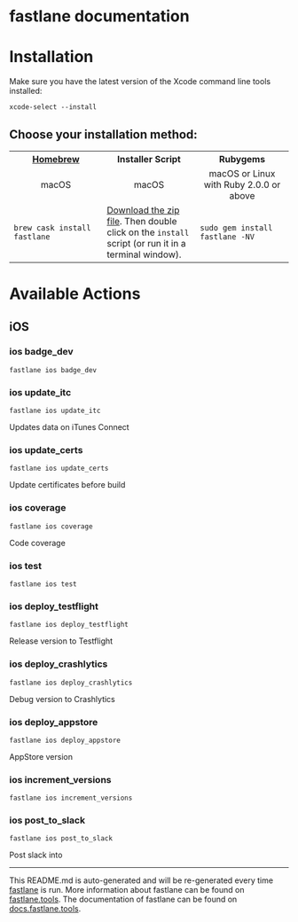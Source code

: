 fastlane documentation
================
# Installation

Make sure you have the latest version of the Xcode command line tools installed:

```
xcode-select --install
```

## Choose your installation method:

<table width="100%" >
<tr>
<th width="33%"><a href="http://brew.sh">Homebrew</a></td>
<th width="33%">Installer Script</td>
<th width="33%">Rubygems</td>
</tr>
<tr>
<td width="33%" align="center">macOS</td>
<td width="33%" align="center">macOS</td>
<td width="33%" align="center">macOS or Linux with Ruby 2.0.0 or above</td>
</tr>
<tr>
<td width="33%"><code>brew cask install fastlane</code></td>
<td width="33%"><a href="https://download.fastlane.tools">Download the zip file</a>. Then double click on the <code>install</code> script (or run it in a terminal window).</td>
<td width="33%"><code>sudo gem install fastlane -NV</code></td>
</tr>
</table>

# Available Actions
## iOS
### ios badge_dev
```
fastlane ios badge_dev
```

### ios update_itc
```
fastlane ios update_itc
```
Updates data on iTunes Connect
### ios update_certs
```
fastlane ios update_certs
```
Update certificates before build
### ios coverage
```
fastlane ios coverage
```
Code coverage
### ios test
```
fastlane ios test
```

### ios deploy_testflight
```
fastlane ios deploy_testflight
```
Release version to Testflight
### ios deploy_crashlytics
```
fastlane ios deploy_crashlytics
```
Debug version to Crashlytics
### ios deploy_appstore
```
fastlane ios deploy_appstore
```
AppStore version
### ios increment_versions
```
fastlane ios increment_versions
```

### ios post_to_slack
```
fastlane ios post_to_slack
```
Post slack into 

----

This README.md is auto-generated and will be re-generated every time [fastlane](https://fastlane.tools) is run.
More information about fastlane can be found on [fastlane.tools](https://fastlane.tools).
The documentation of fastlane can be found on [docs.fastlane.tools](https://docs.fastlane.tools).
